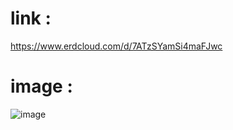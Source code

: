 # link : 
https://www.erdcloud.com/d/7ATzSYamSi4maFJwc
# image :
![image](https://github.com/user-attachments/assets/4b1c5960-2173-408d-9094-7d199b89f0c6)
